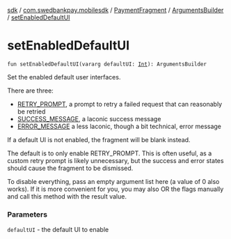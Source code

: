 [sdk](../../../index.md) / [com.swedbankpay.mobilesdk](../../index.md) / [PaymentFragment](../index.md) / [ArgumentsBuilder](index.md) / [setEnabledDefaultUI](./set-enabled-default-u-i.md)

# setEnabledDefaultUI

`fun setEnabledDefaultUI(vararg defaultUI: `[`Int`](https://kotlinlang.org/api/latest/jvm/stdlib/kotlin/-int/index.html)`): ArgumentsBuilder`

Set the enabled default user interfaces.

There are three:

* [RETRY_PROMPT](../-r-e-t-r-y_-p-r-o-m-p-t.md), a prompt to retry a failed request that can reasonably be retried
* [SUCCESS_MESSAGE](../-s-u-c-c-e-s-s_-m-e-s-s-a-g-e.md), a laconic success message
* [ERROR_MESSAGE](../-e-r-r-o-r_-m-e-s-s-a-g-e.md) a less laconic, though a bit technical, error message

If a default UI is not enabled, the fragment will be blank instead.

The default is to only enable RETRY_PROMPT. This is often useful,
as a custom retry prompt is likely unnecessary, but the success and error states
should cause the fragment to be dismissed.

To disable everything, pass an empty argument list here (a value of 0 also works).
If it is more convenient for you, you may also OR the flags manually and call this
method with the result value.

### Parameters

`defaultUI` - the default UI to enable